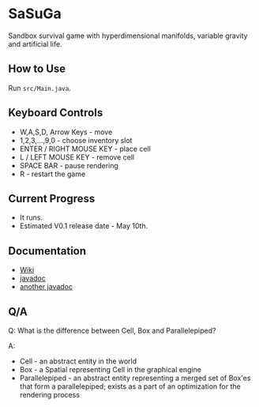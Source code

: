# SaSuGa
Sandbox survival game with hyperdimensional manifolds,
variable gravity and artificial life.

## How to Use
Run `src/Main.java`.

## Keyboard Controls
* W,A,S,D, Arrow Keys - move
* 1,2,3,...,9,0 - choose inventory slot
* ENTER / RIGHT MOUSE KEY - place cell
* L / LEFT MOUSE KEY - remove cell
* SPACE BAR - pause rendering
* R - restart the game

## Current Progress
* It runs.
* Estimated V0.1 release date - May 10th.

## Documentation
* [Wiki](https://github.com/slemonide/sasuga/wiki)
* [javadoc](https://slemonide.github.io/sasuga/)
* [another javadoc](../docs/index.html)


## Q/A
Q: What is the difference between Cell, Box and Parallelepiped?

A:
 * Cell - an abstract entity in the world
 * Box - a Spatial representing Cell in the graphical engine
 * Parallelepiped - an abstract entity representing a merged set of Box'es
 that form a parallelepiped; exists as a part of an optimization for the
 rendering process
